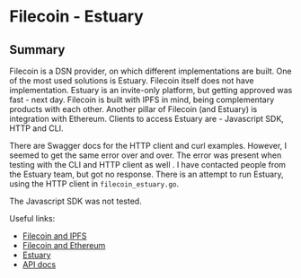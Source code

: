 # Filecoin - Estuary

## Summary

Filecoin is a DSN provider, on which different implementations are built. One of the most used solutions is Estuary. Filecoin itself does not have implementation. Estuary is an invite-only platform, but getting approved was fast - next day. Filecoin is built with IPFS in mind, being complementary products with each other. Another pillar of Filecoin (and Estuary) is integration with Ethereum. Clients to access Estuary are - Javascript SDK, HTTP and CLI.

There are Swagger docs for the HTTP client and curl examples. However, I seemed to get the same error over and over. The error was present when testing with the CLI and HTTP client as well . I have contacted people from the Estuary team, but got no response. There is an attempt to run Estuary, using the HTTP client in `filecoin_estuary.go`.

The Javascript SDK was not tested.

Useful links:

- [Filecoin and IPFS](https://docs.filecoin.io/about-filecoin/ipfs-and-filecoin/)
- [Filecoin and Ethereum](https://filecoin.io/blog/posts/building-web3-filecoin-ethereum-better-together/)
- [Estuary](https://estuary.tech/)
- [API docs](https://docs.estuary.tech/)
